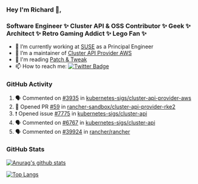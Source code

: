 ### Hey I'm Richard 👋, 

<h3 align="left">Software Engineer ✨ Cluster API & OSS Contributor ✨ Geek ✨ Architect ✨ Retro Gaming Addict ✨ Lego Fan ✨</h3>

- 🔭 I’m currently working at [SUSE](https://www.suse.com/) as a Principal Engineer
- 👯 I’m a maintainer of [Cluster API Provider AWS](https://github.com/kubernetes-sigs/cluster-api-provider-aws)
- 💬 I'm reading [Patch & Tweak](https://bjooks.com/products/patch-tweak-exploring-modular-synthesis)
- 📫 How to reach me: [![Twitter Badge](https://img.shields.io/badge/-@fruit_case-00acee?style=flat&logo=Twitter&logoColor=white)](https://twitter.com/intent/follow?screen_name=fruit_case "Follow on Twitter")

### GitHub Activity 

<!--START_SECTION:activity-->
1. 🗣 Commented on [#3935](https://github.com/kubernetes-sigs/cluster-api-provider-aws/issues/3935) in [kubernetes-sigs/cluster-api-provider-aws](https://github.com/kubernetes-sigs/cluster-api-provider-aws)
2. 💪 Opened PR [#59](https://github.com/rancher-sandbox/cluster-api-provider-rke2/pull/59) in [rancher-sandbox/cluster-api-provider-rke2](https://github.com/rancher-sandbox/cluster-api-provider-rke2)
3. ❗️ Opened issue [#7775](https://github.com/kubernetes-sigs/cluster-api/issues/7775) in [kubernetes-sigs/cluster-api](https://github.com/kubernetes-sigs/cluster-api)
4. 🗣 Commented on [#6767](https://github.com/kubernetes-sigs/cluster-api/issues/6767) in [kubernetes-sigs/cluster-api](https://github.com/kubernetes-sigs/cluster-api)
5. 🗣 Commented on [#39924](https://github.com/rancher/rancher/issues/39924) in [rancher/rancher](https://github.com/rancher/rancher)
<!--END_SECTION:activity-->

### GitHub Stats

[![Anurag's github stats](https://github-readme-stats.vercel.app/api?username=richardcase&count_private=true&show_icons=true)](https://github.com/anuraghazra/github-readme-stats)

[![Top Langs](https://github-readme-stats.vercel.app/api/top-langs/?username=richardcase&hide=html&layout=compact)](https://github.com/anuraghazra/github-readme-stats)

